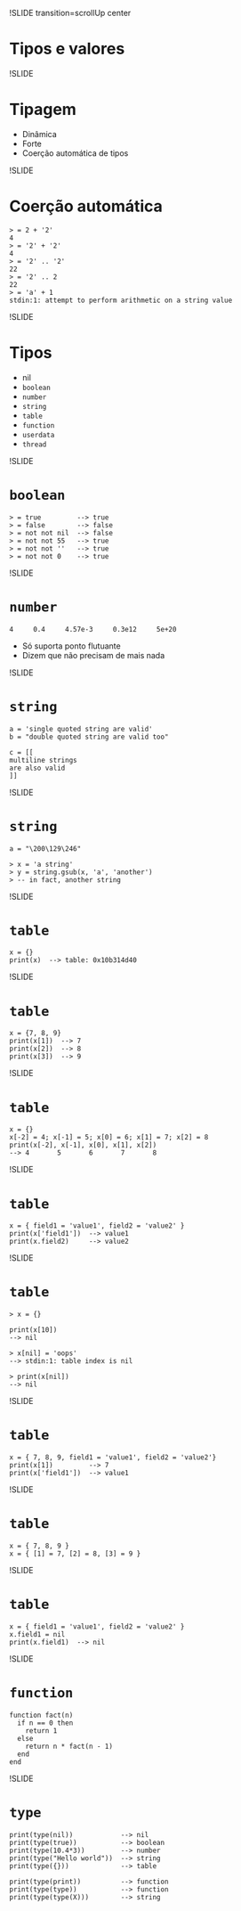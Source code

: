 !SLIDE transition=scrollUp center

# Tipos e valores

!SLIDE

# Tipagem

- Dinâmica
- Forte
- Coerção automática de tipos

!SLIDE

# Coerção automática

    > = 2 + '2'
    4
    > = '2' + '2'
    4
    > = '2' .. '2'
    22
    > = '2' .. 2
    22
    > = 'a' + 1
    stdin:1: attempt to perform arithmetic on a string value

!SLIDE

# Tipos

- nil
- `boolean`
- `number`
- `string`
- `table`
- `function`
- `userdata`
- `thread`

!SLIDE

# `boolean`

    > = true         --> true
    > = false        --> false
    > = not not nil  --> false
    > = not not 55   --> true
    > = not not ''   --> true
    > = not not 0    --> true

!SLIDE

# `number`

    4     0.4     4.57e-3     0.3e12     5e+20

- Só suporta ponto flutuante
- Dizem que não precisam de mais nada

!SLIDE

# `string`

    a = 'single quoted string are valid'
    b = "double quoted string are valid too"

    c = [[
    multiline strings
    are also valid
    ]]

!SLIDE

# `string`

    a = "\200\129\246"

    > x = 'a string'
    > y = string.gsub(x, 'a', 'another')
    > -- in fact, another string

!SLIDE

# `table`

    x = {}
    print(x)  --> table: 0x10b314d40

!SLIDE

# `table`

    x = {7, 8, 9}
    print(x[1])  --> 7
    print(x[2])  --> 8
    print(x[3])  --> 9

!SLIDE

# `table`

    x = {}
    x[-2] = 4; x[-1] = 5; x[0] = 6; x[1] = 7; x[2] = 8
    print(x[-2], x[-1], x[0], x[1], x[2])
    --> 4       5       6       7       8

!SLIDE

# `table`

    x = { field1 = 'value1', field2 = 'value2' }
    print(x['field1'])  --> value1
    print(x.field2)     --> value2

!SLIDE

# `table`

    > x = {}

    print(x[10])
    --> nil

    > x[nil] = 'oops'
    --> stdin:1: table index is nil

    > print(x[nil])
    --> nil

!SLIDE

# `table`

    x = { 7, 8, 9, field1 = 'value1', field2 = 'value2'}
    print(x[1])         --> 7
    print(x['field1'])  --> value1

!SLIDE

# `table`

    x = { 7, 8, 9 }
    x = { [1] = 7, [2] = 8, [3] = 9 }

!SLIDE

# `table`

    x = { field1 = 'value1', field2 = 'value2' }
    x.field1 = nil
    print(x.field1)  --> nil

!SLIDE

# `function`

    function fact(n)
      if n == 0 then
        return 1
      else
        return n * fact(n - 1)
      end
    end

!SLIDE

# `type`

    print(type(nil))            --> nil
    print(type(true))           --> boolean
    print(type(10.4*3))         --> number
    print(type("Hello world"))  --> string
    print(type({}))             --> table

    print(type(print))          --> function
    print(type(type))           --> function
    print(type(type(X)))        --> string
